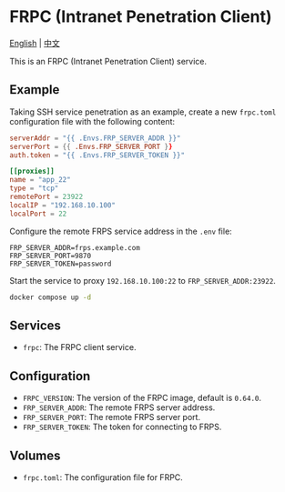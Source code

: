 # FRPC (Intranet Penetration Client)

[English](./README.md) | [中文](./README.zh.md)

This is an FRPC (Intranet Penetration Client) service.

## Example

Taking SSH service penetration as an example, create a new `frpc.toml` configuration file with the following content:

```toml
serverAddr = "{{ .Envs.FRP_SERVER_ADDR }}"
serverPort = {{ .Envs.FRP_SERVER_PORT }}
auth.token = "{{ .Envs.FRP_SERVER_TOKEN }}"

[[proxies]]
name = "app_22"
type = "tcp"
remotePort = 23922
localIP = "192.168.10.100"
localPort = 22
```

Configure the remote FRPS service address in the `.env` file:

```properties
FRP_SERVER_ADDR=frps.example.com
FRP_SERVER_PORT=9870
FRP_SERVER_TOKEN=password
```

Start the service to proxy `192.168.10.100:22` to `FRP_SERVER_ADDR:23922`.

```bash
docker compose up -d
```

## Services

- `frpc`: The FRPC client service.

## Configuration

- `FRPC_VERSION`: The version of the FRPC image, default is `0.64.0`.
- `FRP_SERVER_ADDR`: The remote FRPS server address.
- `FRP_SERVER_PORT`: The remote FRPS server port.
- `FRP_SERVER_TOKEN`: The token for connecting to FRPS.

## Volumes

- `frpc.toml`: The configuration file for FRPC.
